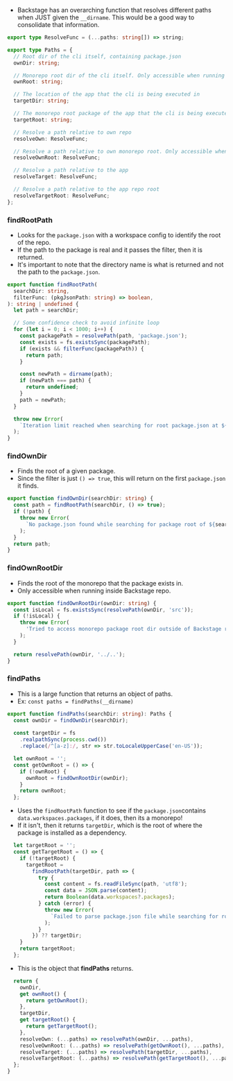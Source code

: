- Backstage has an overarching function that resolves different paths when JUST given the `__dirname`. This would be a good way to consolidate that information.

```ts
export type ResolveFunc = (...paths: string[]) => string;

export type Paths = {
  // Root dir of the cli itself, containing package.json
  ownDir: string;

  // Monorepo root dir of the cli itself. Only accessible when running inside Runway repo.
  ownRoot: string;

  // The location of the app that the cli is being executed in
  targetDir: string;

  // The monorepo root package of the app that the cli is being executed in.
  targetRoot: string;

  // Resolve a path relative to own repo
  resolveOwn: ResolveFunc;

  // Resolve a path relative to own monorepo root. Only accessible when running inside Backstage repo.
  resolveOwnRoot: ResolveFunc;

  // Resolve a path relative to the app
  resolveTarget: ResolveFunc;

  // Resolve a path relative to the app repo root
  resolveTargetRoot: ResolveFunc;
};
```


### findRootPath
- Looks for the `package.json` with a workspace config to identify the root of the repo.
- If the path to the package is real and it passes the filter, then it is returned.
- It's important to note that the directory name is what is returned and not the path to the `package.json`.
```ts
export function findRootPath(
  searchDir: string,
  filterFunc: (pkgJsonPath: string) => boolean,
): string | undefined {
  let path = searchDir;

  // Some confidence check to avoid infinite loop
  for (let i = 0; i < 1000; i++) {
    const packagePath = resolvePath(path, 'package.json');
    const exists = fs.existsSync(packagePath);
    if (exists && filterFunc(packagePath)) {
      return path;
    }

    const newPath = dirname(path);
    if (newPath === path) {
      return undefined;
    }
    path = newPath;
  }

  throw new Error(
    `Iteration limit reached when searching for root package.json at ${searchDir}`,
  );
}
```

### findOwnDir
- Finds the root of a given package.
- Since the filter is just `() => true`, this will return on the first `package.json` it finds.
```ts
export function findOwnDir(searchDir: string) {
  const path = findRootPath(searchDir, () => true);
  if (!path) {
    throw new Error(
      `No package.json found while searching for package root of ${searchDir}`,
    );
  }
  return path;
}
```

### findOwnRootDir
- Finds the root of the monorepo that the package exists in.
- Only accessible when running inside Backstage repo.
```ts
export function findOwnRootDir(ownDir: string) {
  const isLocal = fs.existsSync(resolvePath(ownDir, 'src'));
  if (!isLocal) {
    throw new Error(
      'Tried to access monorepo package root dir outside of Backstage repository',
    );
  }

  return resolvePath(ownDir, '../..');
}
```

### findPaths
- This is a large function that returns an object of paths.
- Ex: `const paths = findPaths(__dirname)`
```ts
export function findPaths(searchDir: string): Paths {
  const ownDir = findOwnDir(searchDir);
  
  const targetDir = fs
    .realpathSync(process.cwd())
    .replace(/^[a-z]:/, str => str.toLocaleUpperCase('en-US'));
```



```ts
  let ownRoot = '';
  const getOwnRoot = () => {
    if (!ownRoot) {
      ownRoot = findOwnRootDir(ownDir);
    }
    return ownRoot;
  };
```

- Uses the `findRootPath` function to see if the `package.json`contains `data.workspaces.packages`, if it does, then its a monorepo!
- If it isn't, then it returns `targetDir`, which is the root of where the package is installed as a dependency.

```ts
  let targetRoot = '';
  const getTargetRoot = () => {
    if (!targetRoot) {
      targetRoot =
        findRootPath(targetDir, path => {
          try {
            const content = fs.readFileSync(path, 'utf8');
            const data = JSON.parse(content);
            return Boolean(data.workspaces?.packages);
          } catch (error) {
            throw new Error(
              `Failed to parse package.json file while searching for root, ${error}`,
            );
          }
        }) ?? targetDir;
    }
    return targetRoot;
  };
```

- This is the object that **findPaths** returns.

```ts
  return {
    ownDir,
    get ownRoot() {
      return getOwnRoot();
    },
    targetDir,
    get targetRoot() {
      return getTargetRoot();
    },
    resolveOwn: (...paths) => resolvePath(ownDir, ...paths),
    resolveOwnRoot: (...paths) => resolvePath(getOwnRoot(), ...paths),
    resolveTarget: (...paths) => resolvePath(targetDir, ...paths),
    resolveTargetRoot: (...paths) => resolvePath(getTargetRoot(), ...paths),
  };
}
```